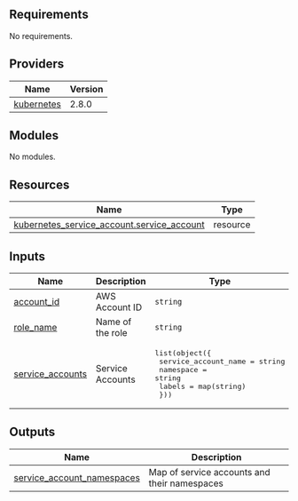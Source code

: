 ## Requirements

No requirements.

## Providers

| Name | Version |
|------|---------|
| <a name="provider_kubernetes"></a> [kubernetes](#provider\_kubernetes) | 2.8.0 |

## Modules

No modules.

## Resources

| Name | Type |
|------|------|
| [kubernetes_service_account.service_account](https://registry.terraform.io/providers/hashicorp/kubernetes/latest/docs/resources/service_account) | resource |

## Inputs

| Name | Description | Type | Default | Required |
|------|-------------|------|---------|:--------:|
| <a name="input_account_id"></a> [account\_id](#input\_account\_id) | AWS Account ID | `string` | n/a | yes |
| <a name="input_role_name"></a> [role\_name](#input\_role\_name) | Name of the role | `string` | n/a | yes |
| <a name="input_service_accounts"></a> [service\_accounts](#input\_service\_accounts) | Service Accounts | <pre>list(object({<br>    service_account_name = string<br>    namespace            = string<br>    labels               = map(string)<br>  }))</pre> | n/a | yes |

## Outputs

| Name | Description |
|------|-------------|
| <a name="output_service_account_namespaces"></a> [service\_account\_namespaces](#output\_service\_account\_namespaces) | Map of service accounts and their namespaces |
